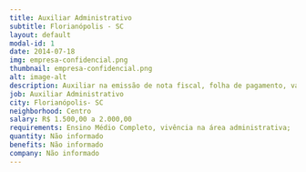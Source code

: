 ```yaml
---
title: Auxiliar Administrativo
subtitle: Florianópolis - SC
layout: default
modal-id: 1
date: 2014-07-18
img: empresa-confidencial.png
thumbnail: empresa-confidencial.png
alt: image-alt
description: Auxiliar na emissão de nota fiscal, folha de pagamento, vale transporte, vale refeição, além de manter a organização dos documentos.
job: Auxiliar Administrativo
city: Florianópolis- SC
neighborhood: Centro
salary: R$ 1.500,00 a 2.000,00
requirements: Ensino Médio Completo, vivência na área administrativa;
quantity: Não informado
benefits: Não informado
company: Não informado
---
```

